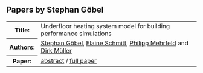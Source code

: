 ## Papers by Stephan Göbel
<table><tr><th>Title:</th>
<td>Underfloor heating system model for building performance simulations</td>
</tr>
<tr><th>Authors:</th>
<td>
<a href="/proceedings/authors/StephanGobel">Stephan Göbel</a>, <a href="/proceedings/authors/ElaineSchmitt">Elaine Schmitt</a>, <a href="/proceedings/authors/PhilippMehrfeld">Philipp Mehrfeld</a> and <a href="/proceedings/authors/DirkMuller">Dirk Müller</a></td>
</tr>
<tr><th>Paper:</th>
<td><a href="/abstracts/abstract_4B_4">abstract</a> / <a href="/proceedings/papers/Modelica2021session4B_paper4.pdf">full paper</a></td>
</tr>
</table><br>
